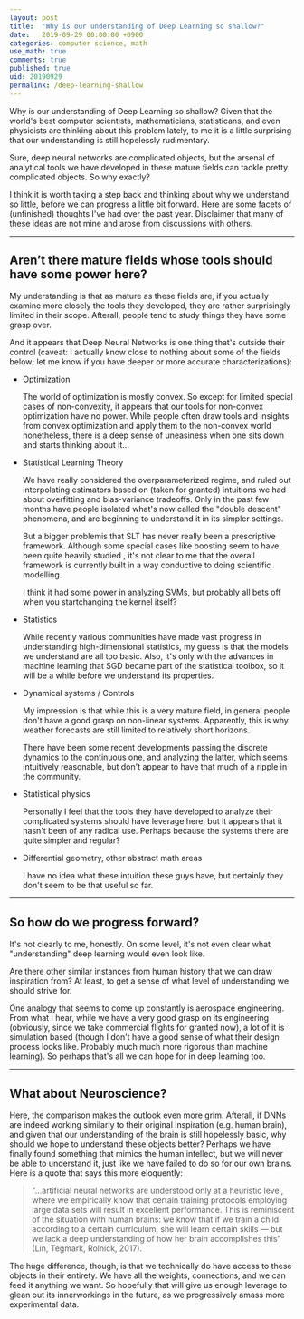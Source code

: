 ```yaml
---
layout: post
title:  "Why is our understanding of Deep Learning so shallow?"
date:   2019-09-29 00:00:00 +0900
categories: computer science, math
use_math: true
comments: true
published: true
uid: 20190929
permalink: /deep-learning-shallow
---
```


Why is our understanding of Deep Learning so shallow?
Given that the world's best computer scientists, mathematicians, statisticans, and even physicists are thinking about this problem lately,
to me it is a little surprising that our understanding is still hopelessly rudimentary. 

Sure, deep neural networks are complicated objects, but the arsenal of analytical tools we have developed in these mature fields
can tackle pretty complicated objects. So why exactly?

I think it is worth taking a step back and thinking about why we understand so little, before we can progress a little bit forward.
Here are some facets of (unfinished) thoughts I've had over the past year. Disclaimer that many of these ideas are not mine and 
arose from discussions with others.

-------

## Aren’t there mature fields whose tools should have some power here?

My understanding is that as mature as these fields are, if you actually examine more closely the tools they developed,
they are rather surprisingly limited in their scope. Afterall, people tend to study things they have some grasp over.

And it appears that Deep Neural Networks is one thing that's outside their control (caveat: I actually know close to nothing about
some of the fields below; let me know if you have deeper or more accurate characterizations):

* Optimization
  
  The world of optimization is mostly convex. So except for limited special cases of non-convexity, it appears that
  our tools for non-convex optimization have no power. While people often draw tools and insights from convex optimization and apply
  them to the non-convex world nonetheless, there is a deep sense of uneasiness when one sits down and starts thinking about it...

* Statistical Learning Theory
  
  We have really considered the overparameterized regime, and ruled out interpolating estimators based on
  (taken for granted) intuitions we had about overfitting and bias-variance tradeoffs. Only in the past few months have people isolated what's now called the "double descent" phenomena, and are beginning to understand it in its simpler settings.
  
  But a bigger problemis that SLT has never really been a prescriptive framework.
  Although some special cases like boosting seem to have been quite heavily studied , it's not clear to me that
  the overall framework is currently built in a way conductive to doing scientific modelling. 
  
  I think it had some power in analyzing SVMs, but probably all bets off when you startchanging the kernel itself?
        
* Statistics
  
  While recently various communities have made vast progress in understanding high-dimensional statistics, my guess is that
  the models we understand are all too basic. 
  Also, it's only with the advances in machine learning that SGD became part of the statistical toolbox,
  so it will be a while before we understand its properties.
  
* Dynamical systems / Controls
   
  My impression is that while this is a very mature field, in general people don't have a good grasp on non-linear systems.
  Apparently, this is why weather forecasts are still limited to relatively short horizons.
  
  There have been some recent developments passing the discrete dynamics to the continuous one, and analyzing the latter,
  which seems intuitively reasonable, but don't appear to have that much of a ripple in the community.
 
* Statistical physics
  
  Personally I feel that the tools they have developed to analyze their complicated systems should have leverage here, but it appears
  that it hasn't been of any radical use.
  Perhaps because the systems there are quite simpler and regular?
        
* Differential geometry, other abstract math areas
 
  I have no idea what these intuition these guys have, but certainly they don't seem to be that useful so far.

-------

## So how do we progress forward?

It's not clearly to me, honestly. 
On some level, it's not even clear what "understanding" deep learning would even look like. 

Are there other similar instances from human history that we can draw inspiration from?
At least, to get a sense of what level of understanding we should strive for.

One analogy that seems to come up constantly is aerospace engineering. 
From what I hear, while we have a very good grasp on its engineering (obviously, since we take commercial flights for granted now), 
a lot of it is simulation based (though I don't have a good sense of what their design process looks like. Probably much much more rigorous than machine learning). So perhaps that's all we can hope for in deep learning too.

-------

## What about Neuroscience?

Here, the comparison makes the outlook even more grim.
Afterall, if DNNs are indeed working similarly to their original inspiration (e.g. human brain), and given that our understanding of
the brain is still hopelessly basic, why should we hope to understand these objects better?
Perhaps we have finally found something that mimics the human intellect, but we will never be able to understand it, just like we have failed to do so for our own brains.
Here is a quote that says this more eloquently:
> "...artificial neural networks are understood only at a heuristic level, where we empirically know that
> certain training protocols employing large data sets will result in excellent performance. This is reminiscent of the
> situation with human brains: we know that if we train a child according to a certain curriculum, she will learn
> certain skills — but we lack a deep understanding of how her brain accomplishes this" (Lin, Tegmark, Rolnick, 2017).

The huge difference, though, is that we technically do have access to these objects in their entirety.
We have all the weights, connections, and we can feed it anything we want. So hopefully that will give us enough
leverage to glean out its innerworkings in the future, as we progressively amass more experimental data.

